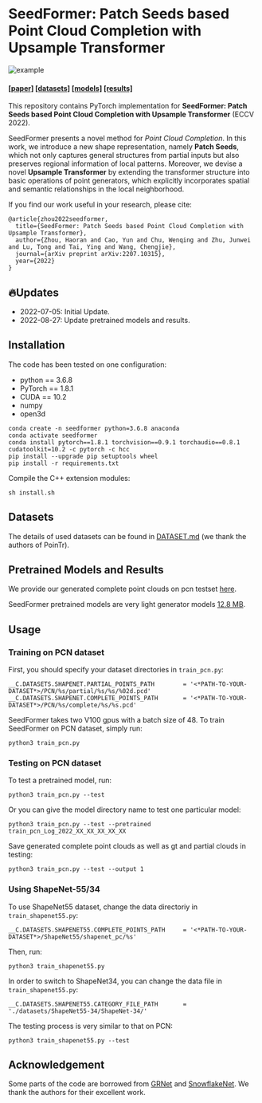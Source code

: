 # SeedFormer: Patch Seeds based Point Cloud Completion with Upsample Transformer

![example](./pictures/teaser.png)

#### [[paper]](https://arxiv.org/abs/2207.10315) [[datasets]](./DATASET.md) [[models]](https://drive.google.com/drive/folders/1waTq7npTO068qyOAkK7HkSW0z69JVwAE?usp=sharing) [[results]](https://drive.google.com/drive/folders/15hbYq5r9UmCypU79saE5AlJFtBlXtNrX?usp=sharing)

This repository contains PyTorch implementation for **SeedFormer: Patch Seeds based Point Cloud Completion with Upsample Transformer** (ECCV 2022).

SeedFormer presents a novel method for *Point Cloud Completion*. In this work, we introduce a new shape representation, namely **Patch Seeds**, which not only captures general structures from partial inputs but also preserves regional information of local patterns. Moreover, we devise a novel **Upsample Transformer** by extending the transformer structure into basic operations of point generators, which explicitly incorporates spatial and semantic relationships in the local neighborhood. 

If you find our work useful in your research, please cite: 

    @article{zhou2022seedformer,
      title={SeedFormer: Patch Seeds based Point Cloud Completion with Upsample Transformer},
      author={Zhou, Haoran and Cao, Yun and Chu, Wenqing and Zhu, Junwei and Lu, Tong and Tai, Ying and Wang, Chengjie},
      journal={arXiv preprint arXiv:2207.10315},
      year={2022}
    }

## 🔥Updates
* 2022-07-05: Initial Update.
* 2022-08-27: Update pretrained models and results.

## Installation

The code has been tested on one configuration:

- python == 3.6.8
- PyTorch == 1.8.1
- CUDA == 10.2
- numpy
- open3d

```
conda create -n seedformer python=3.6.8 anaconda
conda activate seedformer
conda install pytorch==1.8.1 torchvision==0.9.1 torchaudio==0.8.1 cudatoolkit=10.2 -c pytorch -c hcc
pip install --upgrade pip setuptools wheel
pip install -r requirements.txt

```


Compile the C++ extension modules:

    sh install.sh

## Datasets

The details of used datasets can be found in [DATASET.md](./DATASET.md) (we thank the authors of PoinTr).


## Pretrained Models and Results

We provide our generated complete point clouds on pcn testset [here](https://drive.google.com/drive/folders/15hbYq5r9UmCypU79saE5AlJFtBlXtNrX?usp=sharing).

SeedFormer pretrained models are very light generator models [12.8 MB](https://drive.google.com/drive/folders/1waTq7npTO068qyOAkK7HkSW0z69JVwAE?usp=sharing).


## Usage

### Training on PCN dataset

First, you should specify your dataset directories in `train_pcn.py`:

    __C.DATASETS.SHAPENET.PARTIAL_POINTS_PATH        = '<*PATH-TO-YOUR-DATASET*>/PCN/%s/partial/%s/%s/%02d.pcd'
    __C.DATASETS.SHAPENET.COMPLETE_POINTS_PATH       = '<*PATH-TO-YOUR-DATASET*>/PCN/%s/complete/%s/%s.pcd'

SeedFormer takes two V100 gpus with a batch size of 48. To train SeedFormer on PCN dataset, simply run:

    python3 train_pcn.py

### Testing on PCN dataset

To test a pretrained model, run:

    python3 train_pcn.py --test

Or you can give the model directory name to test one particular model:

    python3 train_pcn.py --test --pretrained train_pcn_Log_2022_XX_XX_XX_XX_XX

Save generated complete point clouds as well as gt and partial clouds in testing:

    python3 train_pcn.py --test --output 1

### Using ShapeNet-55/34

To use ShapeNet55 dataset, change the data directoriy in `train_shapenet55.py`:

    __C.DATASETS.SHAPENET55.COMPLETE_POINTS_PATH     = '<*PATH-TO-YOUR-DATASET*>/ShapeNet55/shapenet_pc/%s'

Then, run:

    python3 train_shapenet55.py

In order to switch to ShapeNet34, you can change the data file in `train_shapenet55.py`:

    __C.DATASETS.SHAPENET55.CATEGORY_FILE_PATH       = './datasets/ShapeNet55-34/ShapeNet-34/'

The testing process is very similar to that on PCN:

    python3 train_shapenet55.py --test


## Acknowledgement

Some parts of the code are borrowed from [GRNet](https://github.com/hzxie/GRNet) and [SnowflakeNet](https://github.com/AllenXiangX/SnowflakeNet). We thank the authors for their excellent work.

